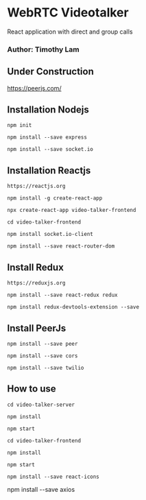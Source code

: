# WebRTC Videotalker
 React application with direct and group calls

 ### Author: Timothy Lam

 ## Under Construction

 https://peerjs.com/

## Installation Nodejs

```
npm init
```

```
npm install --save express
```

```
npm install --save socket.io
```

## Installation Reactjs

```
https://reactjs.org
```

```
npm install -g create-react-app    
```

```
npx create-react-app video-talker-frontend
```

```
cd video-talker-frontend
```

```
npm install socket.io-client
```

```
npm install --save react-router-dom
```

## Install Redux
```
https://reduxjs.org
```
```
npm install --save react-redux redux
```
```
npm install redux-devtools-extension --save
```

## Install PeerJs

```
npm install --save peer
```

```
npm install --save cors
```

```
npm install --save twilio
```

## How to use

```
cd video-talker-server
```

```
npm install
```

```
npm start
```

```
cd video-talker-frontend
```

```
npm install
```

```
npm start
```

```
npm install --save react-icons
```


npm install --save axios
